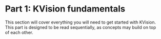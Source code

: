 # Part 1: KVision fundamentals

This section will cover everything you will need to get started with KVision. This part is designed to be read sequentially, as concepts may build on top of each other.



